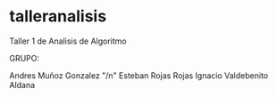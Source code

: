 # talleranalisis
Taller 1 de Analisis de Algoritmo

GRUPO:

Andres Muñoz Gonzalez "/n"
Esteban Rojas Rojas
Ignacio Valdebenito Aldana
